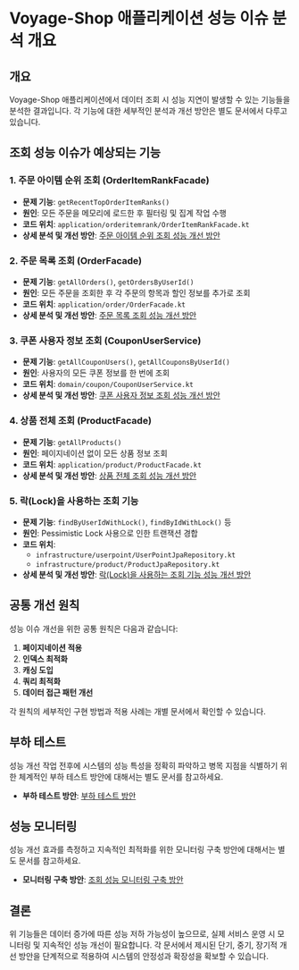 # Voyage-Shop 애플리케이션 성능 이슈 분석 개요

## 개요
Voyage-Shop 애플리케이션에서 데이터 조회 시 성능 지연이 발생할 수 있는 기능들을 분석한 결과입니다. 각 기능에 대한 세부적인 분석과 개선 방안은 별도 문서에서 다루고 있습니다.

## 조회 성능 이슈가 예상되는 기능

### 1. 주문 아이템 순위 조회 (OrderItemRankFacade)
- **문제 기능**: `getRecentTopOrderItemRanks()`
- **원인**: 모든 주문을 메모리에 로드한 후 필터링 및 집계 작업 수행
- **코드 위치**: `application/orderitemrank/OrderItemRankFacade.kt`
- **상세 분석 및 개선 방안**: [주문 아이템 순위 조회 성능 개선 방안](02-order-rank-performance-solution.md)

### 2. 주문 목록 조회 (OrderFacade)
- **문제 기능**: `getAllOrders()`, `getOrdersByUserId()`
- **원인**: 모든 주문을 조회한 후 각 주문의 항목과 할인 정보를 추가로 조회
- **코드 위치**: `application/order/OrderFacade.kt`
- **상세 분석 및 개선 방안**: [주문 목록 조회 성능 개선 방안](03-order-list-performance-solution.md)

### 3. 쿠폰 사용자 정보 조회 (CouponUserService)
- **문제 기능**: `getAllCouponUsers()`, `getAllCouponsByUserId()`
- **원인**: 사용자의 모든 쿠폰 정보를 한 번에 조회
- **코드 위치**: `domain/coupon/CouponUserService.kt`
- **상세 분석 및 개선 방안**: [쿠폰 사용자 정보 조회 성능 개선 방안](04-coupon-user-product-performance-solution.md#part-1-쿠폰-사용자-정보-조회-성능-개선)

### 4. 상품 전체 조회 (ProductFacade)
- **문제 기능**: `getAllProducts()`
- **원인**: 페이지네이션 없이 모든 상품 정보 조회
- **코드 위치**: `application/product/ProductFacade.kt`
- **상세 분석 및 개선 방안**: [상품 전체 조회 성능 개선 방안](04-coupon-user-product-performance-solution.md#part-2-상품-전체-조회-성능-개선)

### 5. 락(Lock)을 사용하는 조회 기능
- **문제 기능**: `findByUserIdWithLock()`, `findByIdWithLock()` 등
- **원인**: Pessimistic Lock 사용으로 인한 트랜잭션 경합
- **코드 위치**: 
  - `infrastructure/userpoint/UserPointJpaRepository.kt`
  - `infrastructure/product/ProductJpaRepository.kt`
- **상세 분석 및 개선 방안**: [락(Lock)을 사용하는 조회 기능 성능 개선 방안](05-lock-performance-solution.md)

## 공통 개선 원칙

성능 이슈 개선을 위한 공통 원칙은 다음과 같습니다:

1. **페이지네이션 적용**
2. **인덱스 최적화**
3. **캐싱 도입**
4. **쿼리 최적화**
5. **데이터 접근 패턴 개선**

각 원칙의 세부적인 구현 방법과 적용 사례는 개별 문서에서 확인할 수 있습니다.

## 부하 테스트

성능 개선 작업 전후에 시스템의 성능 특성을 정확히 파악하고 병목 지점을 식별하기 위한 체계적인 부하 테스트 방안에 대해서는 별도 문서를 참고하세요.

- **부하 테스트 방안**: [부하 테스트 방안](07-load-testing.md)

## 성능 모니터링

성능 개선 효과를 측정하고 지속적인 최적화를 위한 모니터링 구축 방안에 대해서는 별도 문서를 참고하세요.

- **모니터링 구축 방안**: [조회 성능 모니터링 구축 방안](06-performance-monitoring.md)

## 결론

위 기능들은 데이터 증가에 따른 성능 저하 가능성이 높으므로, 실제 서비스 운영 시 모니터링 및 지속적인 성능 개선이 필요합니다. 각 문서에서 제시된 단기, 중기, 장기적 개선 방안을 단계적으로 적용하여 시스템의 안정성과 확장성을 확보할 수 있습니다. 